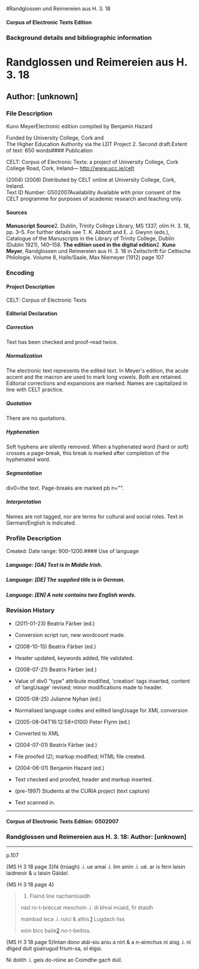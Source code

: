

#Randglossen und Reimereien aus H. 3. 18


<!-- // 
 function footNote(link) {
 openpopup = window.open(link,"openpopup","width=512,height=128,left=256,top=256,resizable=no,scrollbars=1,menubar=1,statusbar=0,toolbar=0");
}
// -->



#### Corpus of Electronic Texts Edition


### Background details and bibliographic information


Randglossen und Reimereien aus H. 3. 18
=======================================


Author: [unknown]
-----------------


### File Description

Kuno MeyerElectronic edition compiled by Benjamin Hazard

Funded by University College, Cork and  
The Higher Education Authority via the LDT Project 2. Second draft.Extent of text: 650 words#### Publication


CELT: Corpus of Electronic Texts: a project of University College, Cork  
College Road, Cork, Ireland— http://www.ucc.ie/celt

 (2004) (2008) Distributed by CELT online at University College, Cork, Ireland.  
Text ID Number: G502007Availability 
Available with prior consent of the CELT programme for purposes of academic research and teaching only.


#### Sources


**Manuscript Source**2. Dublin, Trinity College Library, MS 1337, olim H. 3. 18, pp. 3–5. For further details see T. K. Abbott and E. J. Gwynn (eds.), Catalogue of the Manuscripts in the Library of Trinity College, Dublin (Dublin 1921), 140–158.
**The edition used in the digital edition**2. **Kuno Meyer**, Randglossen und Reimereien aus H. 3. 18 in Zeitschrift für Celtische Philologie. Volume 8, Halle/Saale, Max Niemeyer (1912) page 107

### Encoding


#### Project Description


CELT: Corpus of Electronic Texts


#### Editorial Declaration


##### Correction


Text has been checked and proof-read twice.


##### Normalization


The electronic text represents the edited text. In Meyer's edition, the acute accent and the macron are used to mark long vowels. Both are retained. Editorial corrections and expansions are marked. Names are capitalized in line with CELT practice.


##### Quotation


There are no quotations.


##### Hyphenation


Soft hyphens are silently removed. When a hyphenated word (hard or soft) crosses a page-break, this break is marked after completion of the hyphenated word.


##### Segmentation


div0=the text. Page-breaks are marked pb n="".


##### Interpretation


Names are not tagged, nor are terms for cultural and social roles. Text in German/English is indicated. 


### Profile Description


Created: Date range: 900–1200.#### Use of language


##### Language: [GA] Text is in Middle Irish.


##### Language: [DE] The supplied title is in German.


##### Language: [EN] A note contains two English words.


### Revision History


* (2011-01-23) Beatrix Färber (ed.)

* Conversion script run, new wordcount made.
* (2008-10-15) Beatrix Färber (ed.)

* Header updated, keywords added, file validated.
* (2008-07-21) Beatrix Färber (ed.)

* Value of div0 "type" attribute modified, 'creation' tags inserted, content of 'langUsage' revised; minor modifications made to header.
* (2005-08-25) Julianne Nyhan (ed.)

* Normalised language codes and edited langUsage for XML conversion
* (2005-08-04T16:12:58+0100) Peter Flynn (ed.)

* Converted to XML
* (2004-07-01) Beatrix Färber (ed.)

* File proofed (2); markup modified; HTML file created.
* (2004-06-01) Benjamin Hazard (ed.)

* Text checked and proofed, header and markup inserted.
* (pre-1997) Students at the CURIA project (text capture)

* Text scanned in.




---


#### Corpus of Electronic Texts Edition: G502007


### Randglossen und Reimereien aus H. 3. 18: Author: [unknown]




---

p.107


{MS H 3 18 page 3}fé (trúagh) .i. ue amai .i. lim amin .i. ué. ar is fern laisin laidneoir & u laisin Gáid*el*.


{MS H 3 18 page 4}
> 1. Flaind line na*ch*amlúaidh
>   
> nád ro-t-bréccat meschoin .i. dí bhrai múaid, fir étaidh
>   
> mainbad leca .i. ruici & athis.[1](javascript:footNote('G502007/note001.html')) Lugdach liss
>   
> eóin bicc baile[2](javascript:footNote('G502007/note002.html')) *no*-t-beitiss.
> 




{MS H 3 18 page 5}Intan do*no* atái-siu aniu a nirt & a n-airechus ní aisg .i. ní dlig*ed* duit gúairug*ud* frium-sa, ol éigsi.


Ní dolith .i. geis do-róine an Coimdhe ga*ch* dúil.












